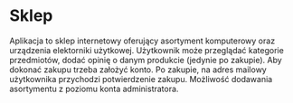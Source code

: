 # Sklep
Aplikacja to sklep internetowy oferujący asortyment komputerowy oraz urządzenia elektorniki użytkowej. Użytkownik może przeglądać kategorie przedmiotów, dodać opinię o danym produkcie (jedynie po zakupie). Aby dokonać zakupu trzeba założyć konto. Po zakupie, na adres mailowy użytkownika przychodzi potwierdzenie zakupu. Możliwość dodawania asortymentu z poziomu konta administratora.
